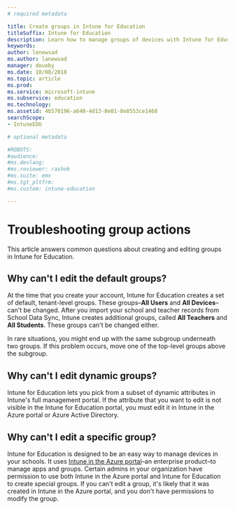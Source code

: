 ```yaml
---
# required metadata

title: Create groups in Intune for Education
titleSuffix: Intune for Education
description: Learn how to manage groups of devices with Intune for Education.
keywords:
author: lenewsad
ms.author: lanewsad
manager: doueby
ms.date: 10/08/2018
ms.topic: article
ms.prod:
ms.service: microsoft-intune
ms.subservice: education
ms.technology:
ms.assetid: 4b570196-a640-4d13-8e01-8e8553ce1468
searchScope:
- IntuneEDU

# optional metadata

#ROBOTS:
#audience:
#ms.devlang:
#ms.reviewer: rashok
#ms.suite: ems
#ms.tgt_pltfrm:
#ms.custom: intune-education

---
```


# Troubleshooting group actions

This article answers common questions about creating and editing groups in Intune for Education.

## Why can't I edit the default groups?

At the time that you create your account, Intune for Education creates a set of default, tenant-level groups. These groups&ndash;**All Users** and **All Devices**&ndash;can't be changed. After you import your school and teacher records from School Data Sync, Intune creates additional groups, called **All Teachers** and **All Students**. These groups can't be changed either.

In rare situations, you might end up with the same subgroup underneath two groups. If this problem occurs, move one of the top-level groups above the subgroup.

## Why can't I edit dynamic groups?

Intune for Education lets you pick from a subset of dynamic attributes in Intune's full management portal. If the attribute that you want to edit is not visible in the Intune for Education portal, you must edit it in Intune in the Azure portal or Azure Active Directory.

## Why can't I edit a specific group?  

Intune for Education is designed to be an easy way to manage devices in your schools. It uses [Intune in the Azure portal](https://docs.microsoft.com/intune/what-is-intune)&ndash;an enterprise product&ndash;to manage apps and groups. Certain admins in your organization have permission to use both Intune in the Azure portal and Intune for Education to create special groups. If you can't edit a group, it's likely that it was created in Intune in the Azure portal, and you don't have permissions to modify the group.  
